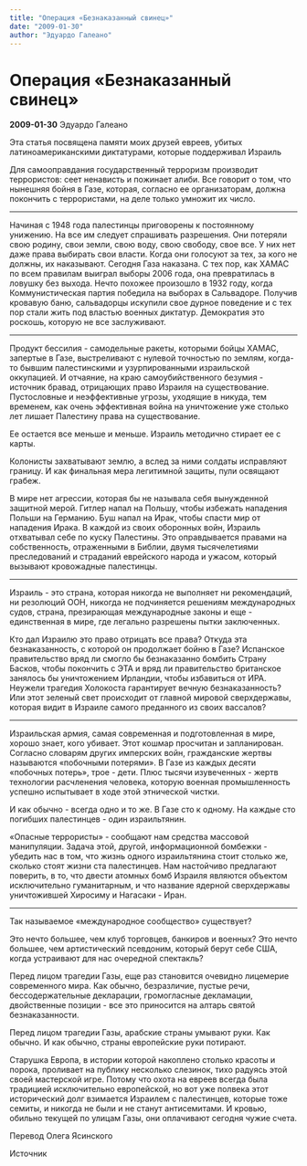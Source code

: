```yaml
---
title: "Операция «Безнаказанный свинец»"
date: "2009-01-30"
author: "Эдуардо Галеано"
---
```


# Операция «Безнаказанный свинец»

**2009-01-30** Эдуардо Галеано

Эта статья посвящена памяти моих друзей евреев, убитых латиноамериканскими диктатурами, которые поддерживал Израиль 

 

 Для самооправдания государственный терроризм производит террористов: сеет ненависть и пожинает алиби. Все говорит о том, что нынешняя бойня в Газе, которая, согласно ее организаторам, должна покончить с террористами, на деле только умножит их число. 

 

 *** 

 Начиная с 1948 года палестинцы приговорены к постоянному унижению. На все им следует спрашивать разрешения. Они потеряли свою родину, свои земли, свою воду, свою свободу, свое все. У них нет даже права выбирать свои власти. Когда они голосуют за тех, за кого не должны, их наказывают. Сегодня Газа наказана. С тех пор, как ХАМАС по всем правилам выиграл выборы 2006 года, она превратилась в ловушку без выхода. Нечто похожее произошло в 1932 году, когда Коммунистическая партия победила на выборах в Сальвадоре. Получив кровавую баню, сальвадорцы искупили свое дурное поведение и с тех пор стали жить под властью военных диктатур. Демократия это роскошь, которую не все заслуживают. 

 

 *** 

 Продукт бессилия - самодельные ракеты, которыми бойцы ХАМАС, запертые в Газе, выстреливают с нулевой точностью по землям, когда-то бывшим палестинскими и узурпированными израильской оккупацией. И отчаяние, на краю самоубийственного безумия - источник бравад, отрицающих право Израиля на существование. Пустословные и неэффективные угрозы, уходящие в никуда, тем временем, как очень эффективная война на уничтожение уже столько лет лишает Палестину права на существование. 

 

 Ее остается все меньше и меньше. Израиль методично стирает ее с карты. 

 

 Колонисты захватывают землю, а вслед за ними солдаты исправляют границу. И как финальная мера легитимной защиты, пули освящают грабеж. 

 

 В мире нет агрессии, которая бы не называла себя вынужденной защитной мерой. Гитлер напал на Польшу, чтобы избежать нападения Польши на Германию. Буш напал на Ирак, чтобы спасти мир от нападения Ирака. В каждой из своих оборонных войн, Израиль отхватывал себе по куску Палестины. Это оправдывается правами на собственность, отраженными в Библии, двумя тысячелетиями преследований и страданий еврейского народа и ужасом, который вызывают кровожадные палестинцы.

*** 

 Израиль - это страна, которая никогда не выполняет ни рекомендаций, ни резолюций ООН, никогда не подчиняется решениям международных судов, страна, презирающая международные законы и еще - единственная в мире, где легально разрешены пытки заключенных. 

 Кто дал Израилю это право отрицать все права? Откуда эта безнаказанность, с которой он продолжает бойню в Газе? Испанское правительство вряд ли смогло бы безнаказанно бомбить Страну Басков, чтобы покончить с ЭТА и вряд ли правительство британское занялось бы уничтожением Ирландии, чтобы избавиться от ИРА. Неужели трагедия Холокоста гарантирует вечную безнаказанность? Или этот зеленый свет происходит от главной мировой сверхдержавы, которая видит в Израиле самого преданного из своих вассалов?

*** 

 Израильская армия, самая современная и подготовленная в мире, хорошо знает, кого убивает. Этот кошмар просчитан и запланирован. Согласно словарям других имперских войн, гражданские жертвы называются «побочными потерями». В Газе из каждых десяти «побочных потерь», трое - дети. Плюс тысячи изувеченных - жертв технологии расчленения человека, которую военная промышленность успешно испытывает в ходе этой этнической чистки. 

 

 И как обычно - всегда одно и то же. В Газе сто к одному. На каждые сто погибших палестинцев - один израильтянин. 

 «Опасные террористы» - сообщают нам средства массовой манипуляции. Задача этой, другой, информационной бомбежки - убедить нас в том, что жизнь одного израильтянина стоит столько же, сколько стоят жизни ста палестинцев. Нам настойчиво предлагают поверить, в то, что двести атомных бомб Израиля являются объектом исключительно гуманитарным, и что название ядерной сверхдержавы уничтожившей Хиросиму и Нагасаки - Иран.

*** 

 Так называемое «международное сообщество» существует? 

 Это нечто большее, чем клуб торговцев, банкиров и военных? Это нечто большее, чем артистический псевдоним, который берут себе США, когда устраивают для нас очередной спектакль? 

 Перед лицом трагедии Газы, еще раз становится очевидно лицемерие современного мира. Как обычно, безразличие, пустые речи, бессодержательные декларации, громогласные декламации, двойственные позиции - все это приносится на алтарь святой безнаказанности. 

 

 Перед лицом трагедии Газы, арабские страны умывают руки. Как обычно. И как обычно, страны европейские руки потирают. 

 Старушка Европа, в истории которой накоплено столько красоты и порока, проливает на публику несколько слезинок, тихо радуясь этой своей мастерской игре. Потому что охота на евреев всегда была традицией исключительно европейской, но вот уже полвека этот исторический долг взимается Израилем с палестинцев, которые тоже семиты, и никогда не были и не станут антисемитами. И кровью, обильно текущей по улицам Газы, они оплачивают сегодня чужие счета. 

 

 Перевод Олега Ясинского

Иcточник